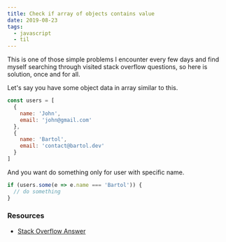 ```yaml
---
title: Check if array of objects contains value
date: 2019-08-23
tags:
  - javascript
  - til
---
```


This is one of those simple problems I encounter every few days and find myself searching through visited stack overflow questions, so here is solution, once and for all.

Let's say you have some object data in array similar to this.

```js
const users = [
  {
    name: 'John',
    email: 'john@gmail.com'
  },
  {
    name: 'Bartol',
    email: 'contact@bartol.dev'
  }
]
```

And you want do something only for user with specific name.

```js
if (users.some(e => e.name === 'Bartol')) {
  // do something
}
```

### Resources

- [Stack Overflow Answer](https://stackoverflow.com/a/8217584/11197595)
